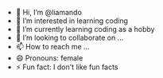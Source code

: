 - 👋 Hi, I’m @liamando
- 👀 I’m interested in learning coding 
- 🌱 I’m currently learning coding as a hobby
- 💞️ I’m looking to collaborate on ...
- 📫 How to reach me ...
- 😄 Pronouns: female
- ⚡ Fun fact: I don't like fun facts

<!---
Dimamando/Dimamando is a ✨ special ✨ repository because its `README.md` (this file) appears on your GitHub profile.
You can click the Preview link to take a look at your changes.
--->
